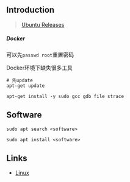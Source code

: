 ## Introduction

> [Ubuntu Releases](https://mirrors.tuna.tsinghua.edu.cn/ubuntu-releases/)



##### **Docker**

可以先`passwd root`重置密码

Docker环境下缺失很多工具

```shell
# 先update
apt-get update

apt-get install -y sudo gcc gdb file strace

```




## Software

```shell
sudo apt search <software>
```

```shell
sudo apt install <software>
```


## Links


- [Linux](/docs/CS/OS/Linux/Linux.md)